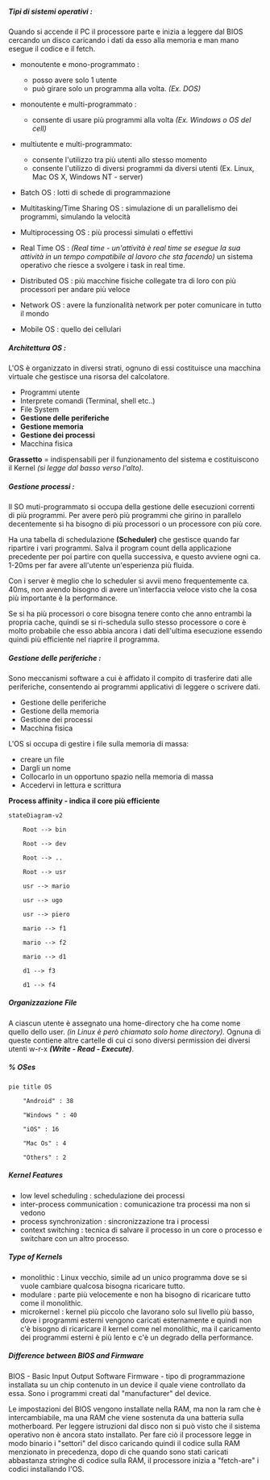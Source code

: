 ##### Tipi di sistemi operativi :

Quando si accende il PC il processore parte e inizia a leggere dal BIOS cercando un disco caricando i dati da esso alla memoria e man mano esegue il codice e il fetch.

- monoutente e mono-programmato :
	- posso avere solo 1 utente
	- può girare solo un programma alla volta. *(Ex. DOS)*
- monoutente e multi-programmato :
	- consente di usare più programmi alla volta *(Ex. Windows o OS del cell)*
- multiutente e multi-programmato:
	- consente l'utilizzo tra più utenti allo stesso momento
	- consente l'utilizzo di diversi programmi da diversi utenti (Ex. Linux, Mac OS X, Windows NT - server)

- Batch OS : lotti di schede di programmazione
- Multitasking/Time Sharing OS : simulazione di un parallelismo dei programmi, simulando la velocità
- Multiprocessing OS : più processi simulati o effettivi
- Real Time OS : *(Real time - un'attività è real time se esegue la sua attività in un tempo compatibile al lavoro che sta facendo)* un sistema operativo che riesce a svolgere i task in real time.
- Distributed OS : più macchine fisiche collegate tra di loro con più processori per andare più veloce
- Network OS : avere la funzionalità network per poter comunicare in tutto il mondo
- Mobile OS : quello dei cellulari

##### Architettura OS :

L'OS è organizzato in diversi strati, ognuno di essi costituisce una macchina virtuale che gestisce una risorsa del calcolatore.

- Programmi utente
- Interprete comandi (Terminal, shell etc..)
- File System
- **Gestione delle periferiche**
- **Gestione memoria**
- **Gestione dei processi**
- Macchina fisica

**Grassetto** = indispensabili per il funzionamento del sistema e costituiscono il Kernel *(si legge dal basso verso l'alto).*

##### Gestione processi :

Il SO muti-programmato si occupa della gestione delle esecuzioni correnti di più programmi. Per avere però più programmi che girino in parallelo decentemente si ha bisogno di più processori o un processore con più core.

Ha una tabella di schedulazione **(Scheduler)** che gestisce quando far ripartire i vari programmi. Salva il program count della applicazione precedente per poi partire con quella successiva, e questo avviene ogni ca. 1-20ms per far avere all'utente un'esperienza più fluida.

Con i server è meglio che lo scheduler si avvii meno frequentemente ca. 40ms, non avendo bisogno di avere un'interfaccia veloce visto che la cosa più importante è la performance.

Se si ha più processori o core bisogna tenere conto che anno entrambi la propria cache, quindi se si ri-schedula sullo stesso processore o core è molto probabile che esso abbia ancora i dati dell'ultima esecuzione essendo quindi più efficiente nel riaprire il programma.

##### Gestione delle periferiche :

Sono meccanismi software a cui è affidato il compito di trasferire dati alle periferiche, consentendo ai programmi applicativi di leggere o scrivere dati.

- Gestione delle periferiche
- Gestione della memoria
- Gestione dei processi
- Macchina fisica

L'OS si occupa di gestire i file sulla memoria di massa:
- creare un file
- Dargli un nome
- Collocarlo in un opportuno spazio nella memoria di massa
- Accedervi in lettura e scrittura

**Process affinity - indica il core più efficiente**

```mermaid
stateDiagram-v2

    Root --> bin

    Root --> dev

    Root --> ..

    Root --> usr

    usr --> mario

    usr --> ugo

    usr --> piero

    mario --> f1

    mario --> f2

    mario --> d1

    d1 --> f3

    d1 --> f4

```
##### Organizzazione File

A ciascun utente è assegnato una home-directory che ha come nome quello dello user. *(in Linux è però chiamato solo home directory).*
Ognuna di queste contiene altre cartelle di cui ci sono diversi permission dei diversi utenti w-r-x ***(Write - Read - Execute)***.

##### % OSes

```mermaid
pie title OS

    "Android" : 38
    
	"Windows " : 40

    "iOS" : 16

    "Mac Os" : 4

	"Others" : 2
```

##### Kernel Features

- low level scheduling : schedulazione dei processi
- inter-process communication : comunicazione tra processi ma non si vedono
- process synchronization : sincronizzazione tra i processi
- context switching : tecnica di salvare il processo in un core o processo e switchare con un altro processo.

##### Type of Kernels

- monolithic : Linux vecchio, simile ad un unico programma dove se si vuole cambiare qualcosa bisogna ricaricare tutto.
- modulare : parte più velocemente e non ha bisogno di ricaricare tutto come il monolithic.
- microkernel : kernel più piccolo che lavorano solo sul livello più basso, dove i programmi esterni vengono caricati esternamente e quindi non c'è bisogno di ricaricare il kernel come nel monolithic, ma il caricamento dei programmi esterni è più lento e c'è un degrado della performance.

##### Difference between BIOS and Firmware

BIOS - Basic Input Output Software
Firmware - tipo di programmazione installata su un chip contenuto in un device il quale viene controllato da essa. Sono i programmi creati dal "manufacturer" del device. 

Le impostazioni del BIOS vengono installate nella RAM, ma non la ram che è intercambiabile, ma una RAM che viene sostenuta da una batteria sulla motherboard. Per leggere istruzioni dal disco non si può visto che il sistema operativo non è ancora stato installato. Per fare ciò il processore legge in modo binario i "settori" del disco caricando quindi il codice sulla RAM menzionato in precedenza, dopo di che quando sono stati caricati abbastanza stringhe di codice sulla RAM, il processore inizia a "fetch-are" i codici installando l'OS.